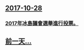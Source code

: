 ## [2017-10-28](/zh/news/2017/10/28/index.md)

### [2017年冰島議會選舉進行投票。 ](/zh/news/2017/10/28/2017年冰島議會選舉進行投票.md)
## [前一天...](/zh/news/2017/10/27/index.md)


